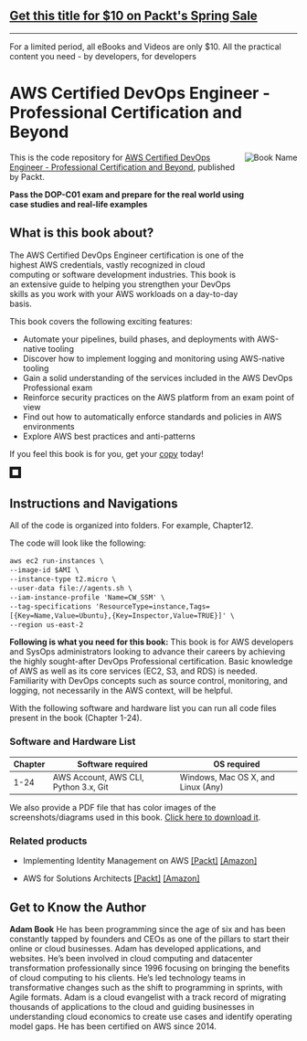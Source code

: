 ## [Get this title for $10 on Packt's Spring Sale](https://www.packt.com/B17405?utm_source=github&utm_medium=packt-github-repo&utm_campaign=spring_10_dollar_2022)
-----
For a limited period, all eBooks and Videos are only $10. All the practical content you need \- by developers, for developers

# AWS Certified DevOps Engineer - Professional Certification and Beyond

<a href="https://www.packtpub.com/product/aws-certified-devops-engineer-professional-certification-and-beyond/9781801074452"><img src="https://static.packt-cdn.com/products/9781801074452/cover/smaller" alt="Book Name" height="256px" align="right"></a>

This is the code repository for [AWS Certified DevOps Engineer - Professional Certification and Beyond](https://www.packtpub.com/product/aws-certified-devops-engineer-professional-certification-and-beyond/9781801074452), published by Packt.

**Pass the DOP-C01 exam and prepare for the real world using case studies and real-life examples**

## What is this book about?
The AWS Certified DevOps Engineer certification is one of the highest AWS credentials, vastly recognized in cloud computing or software development industries. This book is an extensive guide to helping you strengthen your DevOps skills as you work with your AWS workloads on a day-to-day basis.

This book covers the following exciting features: 
* Automate your pipelines, build phases, and deployments with AWS-native tooling
* Discover how to implement logging and monitoring using AWS-native tooling
* Gain a solid understanding of the services included in the AWS DevOps Professional exam
* Reinforce security practices on the AWS platform from an exam point of view
* Find out how to automatically enforce standards and policies in AWS environments
* Explore AWS best practices and anti-patterns

If you feel this book is for you, get your [copy](https://www.amazon.com/Certified-DevOps-Engineer-Professional-Certification-ebook/dp/B099266M2M) today!

<a href="https://www.packtpub.com/?utm_source=github&utm_medium=banner&utm_campaign=GitHubBanner"><img src="https://raw.githubusercontent.com/PacktPublishing/GitHub/master/GitHub.png" alt="https://www.packtpub.com/" border="5" /></a>

## Instructions and Navigations
All of the code is organized into folders. For example, Chapter12.

The code will look like the following:
```
aws ec2 run-instances \
--image-id $AMI \
--instance-type t2.micro \
--user-data file://agents.sh \
--iam-instance-profile 'Name=CW_SSM' \
--tag-specifications 'ResourceType=instance,Tags=[{Key=Name,Value=Ubuntu},{Key=Inspector,Value=TRUE}]' \
--region us-east-2

```

**Following is what you need for this book:**
This book is for AWS developers and SysOps administrators looking to advance their careers by achieving the highly sought-after DevOps Professional certification. Basic knowledge of AWS as well as its core services (EC2, S3, and RDS) is needed. Familiarity with DevOps concepts such as source control, monitoring, and logging, not necessarily in the AWS context, will be helpful.

With the following software and hardware list you can run all code files present in the book (Chapter 1-24).

### Software and Hardware List

| Chapter  | Software required                                                                                  | OS required                        |
| -------- | ---------------------------------------------------------------------------------------------------| -----------------------------------|
| 1-24     | AWS Account, AWS CLI, Python 3.x, Git									                            | Windows, Mac OS X, and Linux (Any) |


We also provide a PDF file that has color images of the screenshots/diagrams used in this book. [Click here to download it](https://static.packt-cdn.com/downloads/9781801074452_ColorImages.pdf).

### Related products <Other books you may enjoy>
* Implementing Identity Management on AWS [[Packt]](https://www.packtpub.com/product/implementing-identity-management-on-aws/9781800562288) [[Amazon]](https://www.amazon.com/Implementing-Identity-Management-AWS-environments/dp/1800562284)

* AWS for Solutions Architects [[Packt]](https://www.packtpub.com/product/aws-for-solutions-architects/9781789539233) [[Amazon]](https://www.amazon.com/AWS-Solutions-Architects-infrastructure-implementing/dp/1789539234)

## Get to Know the Author
**Adam Book**
He has been programming since the age of six and has been constantly tapped by founders and CEOs as one of the pillars to start their online or cloud businesses. Adam has developed applications, and websites. He’s been involved in cloud computing and datacenter transformation professionally since 1996 focusing on bringing the benefits of cloud computing to his clients. He’s led technology teams in transformative changes such as the shift to programming in sprints, with Agile formats. Adam is a cloud evangelist with a track record of migrating thousands of applications to the cloud and guiding businesses in understanding cloud economics to create use cases and identify operating model gaps. He has been certified on AWS since 2014.
